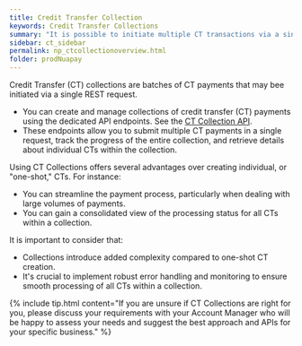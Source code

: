 ```yaml
---
title: Credit Transfer Collection
keywords: Credit Transfer Collections
summary: "It is possible to initiate multiple CT transactions via a single CT Collection request. A CT Collection is a batch of CT transactions and allows you to process multiple payments in one go."
sidebar: ct_sidebar
permalink: np_ctcollectionoverview.html
folder: prodNuapay
---
```


Credit Transfer (CT) collections are batches of CT payments that may bee initiated via a single REST request.

* You can create and manage collections of credit transfer (CT) payments using the dedicated API endpoints. See the [CT Collection API](np_ctcreatecoll.html).
* These endpoints allow you to submit multiple CT payments in a single request, track the progress of the entire collection, and retrieve details about individual CTs within the collection.

Using CT Collections offers several advantages over creating individual, or "one-shot," CTs. For instance:

* You can streamline the payment process, particularly when dealing with large volumes of payments.
* You can gain a consolidated view of the processing status for all CTs within a collection.

It is important to consider that:

* Collections introduce added complexity compared to one-shot CT creation.
* It's crucial to implement robust error handling and monitoring to ensure smooth processing of all CTs within a collection.

{% include tip.html content="If you are unsure if CT Collections are right for you, please discuss your requirements with your Account Manager who will be happy to assess your needs and suggest the best approach and APIs for your specific business." %}
